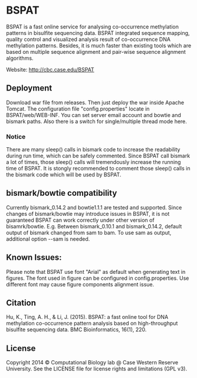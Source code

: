 BSPAT
=====

BSPAT is a fast online service for analysing co-occurrence methylation patterns in bisulfite sequencing data. BSPAT integrated sequence mapping, quality control and visualized analysis result of co-occurrence DNA methylation patterns. Besides, it is much faster than existing tools which are based on multiple sequence alignment and pair-wise sequence alignment algorithms.

Website: http://cbc.case.edu/BSPAT

## Deployment

Download war file from releases. Then just deploy the war inside Apache Tomcat. 
The configuration file "config.properties" locate in BSPAT/web/WEB-INF. You can set server email account and bowtie and bismark paths. Also there is a switch for single/multiple thread mode here.

### Notice
There are many sleep() calls in bismark code to increase the readability during run time, which can be safely commented. Since BSPAT call bismark a lot of times, those sleep() calls will tremendously increase the running time of BSPAT. It is stongly recommended to comment those sleep() calls in the bismark code which will be used by BSPAT.

## bismark/bowtie compatibility
Currently bismark_0.14.2 and bowtie1.1.1 are tested and supported. Since changes of bismark/bowtie may introduce issues in BSPAT, it is not guaranteed BSPAT can work correctly under other version of bisamrk/bowtie.
E.g. Between bismark_0.10.1 and bismark_0.14.2, default output of bismark changed from sam to bam. To use sam as output, additional option --sam is needed. 
            
## Known Issues:            

Please note that BSPAT use font "Arial" as default when generating text in figures. The font used in figure can be configured in config.properties. Use different font may cause figure components alignment issue.

## Citation
Hu, K., Ting, A. H., & Li, J. (2015). BSPAT: a fast online tool for DNA methylation co-occurrence pattern analysis based on high-throughput bisulfite sequencing data. BMC Bioinformatics, 16(1), 220.

## License

Copyright 2014 © Computational Biology lab @ Case Western Reserve University.
See the LICENSE file for license rights and limitations (GPL v3).
